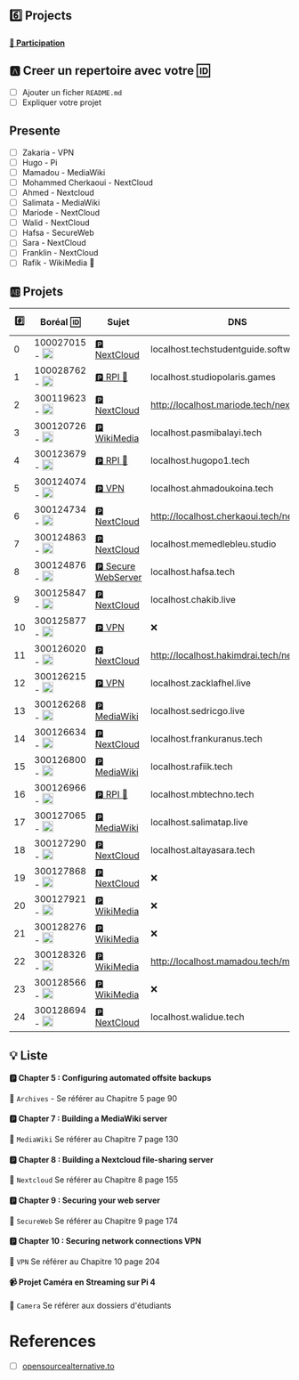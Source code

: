 

## :six: Projects

#### [:tada: Participation](.scripts/Participation.md)

## :a: Creer un repertoire avec votre :id:

- [ ] Ajouter un ficher `README.md`
- [ ] Expliquer votre projet

## Presente

- [ ]  Zakaria - VPN
- [ ] Hugo - Pi
- [ ] Mamadou - MediaWiki
- [ ] Mohammed Cherkaoui - NextCloud
- [ ] Ahmed - Nextcloud
- [ ] Salimata - MediaWiki
- [ ] Mariode - NextCloud
- [ ] Walid - NextCloud
- [ ] Hafsa - SecureWeb
- [ ] Sara - NextCloud
- [ ] Franklin - NextCloud
- [ ] Rafik - WikiMedia :tada:

## :ab: Projets



|:hash:| Boréal :id:                | Sujet	   | DNS | a présenté |
|------|----------------------------|----------|-----|-----|
| 0 | 100027015 - <image src='https://avatars.githubusercontent.com/u/97314874?s=460&v=4' width=20 height=20></image> | [:parking: NextCloud](README.md#parking-chapter-8--building-a-nextcloud-file-sharing-server) | localhost.techstudentguide.software | :x: |  |
| 1 | 100028762 - <image src='https://avatars.githubusercontent.com/u/96226008?s=460&v=4' width=20 height=20></image> | [:parking: RPI :movie_camera:](README.md#parking-chapter-10--securing-network-connections-vpn) | localhost.studiopolaris.games | :tada: |
| 2 | 300119623 - <image src='https://avatars.githubusercontent.com/u/97314467?s=460&v=4' width=20 height=20></image> | [:parking: NextCloud](README.md#parking-chapter-10--securing-network-connections-vpn) |  http://localhost.mariode.tech/nextcloud |
| 3 | 300120726 - <image src='https://avatars.githubusercontent.com/u/105461057?s=460&v=4' width=20 height=20></image> | [:parking: WikiMedia](README.md#parking-chapter-10--securing-network-connections-vpn) | localhost.pasmibalayi.tech |
| 4 | 300123679 - <image src='https://avatars.githubusercontent.com/u/105458655?s=460&v=4' width=20 height=20></image> | [:parking: RPI :movie_camera:](README.md#parking-chapter-10--securing-network-connections-vpn) | localhost.hugopo1.tech |
| 5 | 300124074 - <image src='https://avatars.githubusercontent.com/u/97147101?s=460&v=4' width=20 height=20></image> | [:parking: VPN](README.md#parking-chapter-10--securing-network-connections-vpn) | localhost.ahmadoukoina.tech |
| 6 | 300124734 - <image src='https://avatars.githubusercontent.com/u/94937145?s=460&v=4' width=20 height=20></image> | [:parking: NextCloud](README.md#parking-chapter-8--building-a-nextcloud-file-sharing-server) | http://localhost.cherkaoui.tech/nextcloud |
| 7 | 300124863 - <image src='https://avatars.githubusercontent.com/u/97644305?s=460&v=4' width=20 height=20></image> | [:parking: NextCloud](README.md#parking-chapter-10--securing-network-connections-vpn) | localhost.memedlebleu.studio |
| 8 | 300124876 - <image src='https://avatars.githubusercontent.com/u/98238582?s=460&v=4' width=20 height=20></image> | [:parking: Secure WebServer](README.md#parking-chapter-9--securing-your-web-server) | localhost.hafsa.tech  |
| 9 | 300125847 - <image src='https://avatars.githubusercontent.com/u/97644650?s=460&v=4' width=20 height=20></image> | [:parking: NextCloud](README.md#parking-chapter-10--securing-network-connections-vpn) | localhost.chakib.live | :tada: |
| 10 | 300125877 - <image src='https://avatars.githubusercontent.com/u/115741457?s=460&v=4' width=20 height=20></image> | [:parking: VPN](README.md#parking-chapter-10--securing-network-connections-vpn) | :x: |
| 11 | 300126020 - <image src='https://avatars.githubusercontent.com/u/97989532?s=460&v=4' width=20 height=20></image> |  [:parking: NextCloud](README.md#parking-chapter-10--securing-network-connections-vpn) | http://localhost.hakimdrai.tech/nextcloud |
| 12 | 300126215 - <image src='https://avatars.githubusercontent.com/u/97623907?s=460&v=4' width=20 height=20></image> | [:parking: VPN](README.md#parking-chapter-10--securing-network-connections-vpn) | localhost.zacklafhel.live | :x: |
| 13 | 300126268 - <image src='https://avatars.githubusercontent.com/u/97314948?s=460&v=4' width=20 height=20></image> | [:parking: MediaWiki](README.md#parking-chapter-10--securing-network-connections-vpn) | localhost.sedricgo.live |
| 14 | 300126634 - <image src='https://avatars.githubusercontent.com/u/97324827?s=460&v=4' width=20 height=20></image> | [:parking: NextCloud](README.md#parking-chapter-8--building-a-nextcloud-file-sharing-server) | localhost.frankuranus.tech |
| 15 | 300126800 - <image src='https://avatars.githubusercontent.com/u/105135304?s=460&v=4' width=20 height=20></image> | [:parking: MediaWiki](README.md#parking-chapter-10--securing-network-connections-vpn) | localhost.rafiik.tech |
| 16 | 300126966 - <image src='https://avatars.githubusercontent.com/u/94937166?s=460&v=4' width=20 height=20></image> | [:parking: RPI :movie_camera:](README.md#parking-chapter-10--securing-network-connections-vpn) | localhost.mbtechno.tech |
| 17 | 300127065 - <image src='https://avatars.githubusercontent.com/u/97314712?s=460&v=4' width=20 height=20></image> | [:parking: MediaWiki](README.md#parking-chapter-10--securing-network-connections-vpn) | localhost.salimatap.live |
| 18 | 300127290 - <image src='https://avatars.githubusercontent.com/u/105463700?s=460&v=4' width=20 height=20></image> | [:parking: NextCloud](README.md#parking-chapter-10--securing-network-connections-vpn) | localhost.altayasara.tech |
| 19 | 300127868 - <image src='https://avatars.githubusercontent.com/u/113466237?s=460&v=4' width=20 height=20></image> | [:parking: NextCloud](README.md#parking-chapter-10--securing-network-connections-vpn) | :x: |
| 20 | 300127921 - <image src='https://avatars.githubusercontent.com/u/106841177?s=460&v=4' width=20 height=20></image> | [:parking: WikiMedia](README.md#parking-chapter-10--securing-network-connections-vpn) | :x: |
| 21 | 300128276 - <image src='https://avatars.githubusercontent.com/u/113144317?s=460&v=4' width=20 height=20></image> | [:parking: WikiMedia](README.md#parking-chapter-10--securing-network-connections-vpn) | :x: |
| 22 | 300128326 - <image src='https://avatars.githubusercontent.com/u/105472970?s=460&v=4' width=20 height=20></image> | [:parking: WikiMedia](README.md#parking-chapter-10--securing-network-connections-vpn) | http://localhost.mamadou.tech/mediawiki |
| 23 | 300128566 - <image src='https://avatars.githubusercontent.com/u/101542761?s=460&v=4' width=20 height=20></image> | [:parking: WikiMedia](README.md#parking-chapter-10--securing-network-connections-vpn) | :x: |
| 24 | 300128694 - <image src='https://avatars.githubusercontent.com/u/105947276?s=460&v=4' width=20 height=20></image> | [:parking: NextCloud](README.md#parking-chapter-10--securing-network-connections-vpn) | localhost.walidue.tech |

## :bulb: Liste 

#### :parking: Chapter 5 : Configuring automated offsite backups

:pushpin: `Archives` - Se référer au Chapitre 5 page 90

#### :parking: Chapter 7 : Building a MediaWiki server

:pushpin: `MediaWiki` Se référer au Chapitre 7 page 130

#### :parking: Chapter 8 : Building a Nextcloud file-sharing server

:pushpin: `Nextcloud` Se référer au Chapitre 8 page 155

#### :parking: Chapter 9 : Securing your web server

:pushpin: `SecureWeb` Se référer au Chapitre 9 page 174

#### :parking: Chapter 10 : Securing network connections VPN

:pushpin: `VPN` Se référer au Chapitre 10 page 204


####  :video_camera: Projet Caméra en Streaming sur Pi 4

:pushpin: `Camera` Se référer aux dossiers d'étudiants

# References

- [ ] [opensourcealternative.to](https://www.opensourcealternative.to)
